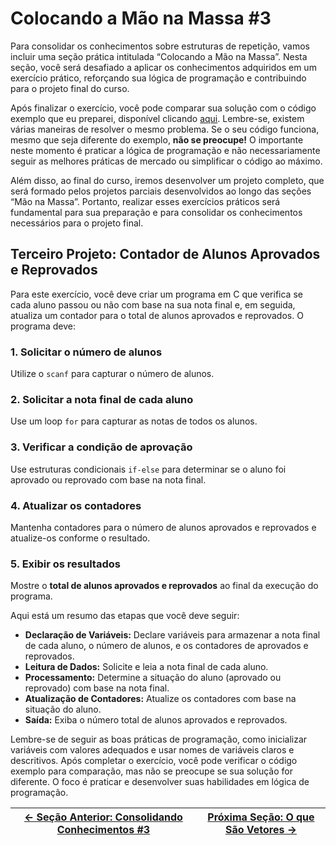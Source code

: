 # Colocando a Mão na Massa #3

Para consolidar os conhecimentos sobre estruturas de repetição, vamos incluir uma seção prática intitulada “Colocando a Mão na Massa”. Nesta seção, você será desafiado a aplicar os conhecimentos adquiridos em um exercício prático, reforçando sua lógica de programação e contribuindo para o projeto final do curso.

Após finalizar o exercício, você pode comparar sua solução com o código exemplo que eu preparei, disponível clicando [aqui](). Lembre-se, existem várias maneiras de resolver o mesmo problema. Se o seu código funciona, mesmo que seja diferente do exemplo, **não se preocupe!** O importante neste momento é praticar a lógica de programação e não necessariamente seguir as melhores práticas de mercado ou simplificar o código ao máximo.

Além disso, ao final do curso, iremos desenvolver um projeto completo, que será formado pelos projetos parciais desenvolvidos ao longo das seções “Mão na Massa”. Portanto, realizar esses exercícios práticos será fundamental para sua preparação e para consolidar os conhecimentos necessários para o projeto final.

## Terceiro Projeto: Contador de Alunos Aprovados e Reprovados

Para este exercício, você deve criar um programa em C que verifica se cada aluno passou ou não com base na sua nota final e, em seguida, atualiza um contador para o total de alunos aprovados e reprovados. O programa deve:

### 1. Solicitar o número de alunos

Utilize o `scanf` para capturar o número de alunos.

### 2. Solicitar a nota final de cada aluno

Use um loop `for` para capturar as notas de todos os alunos.

### 3. Verificar a condição de aprovação

Use estruturas condicionais `if-else` para determinar se o aluno foi aprovado ou reprovado com base na nota final.

### 4. Atualizar os contadores

Mantenha contadores para o número de alunos aprovados e reprovados e atualize-os conforme o resultado.

### 5. Exibir os resultados

Mostre o **total de alunos aprovados e reprovados** ao final da execução do programa.

Aqui está um resumo das etapas que você deve seguir:

-   **Declaração de Variáveis:** Declare variáveis para armazenar a nota final de cada aluno, o número de alunos, e os contadores de aprovados e reprovados.
-   **Leitura de Dados:** Solicite e leia a nota final de cada aluno.
-   **Processamento:** Determine a situação do aluno (aprovado ou reprovado) com base na nota final.
-   **Atualização de Contadores:** Atualize os contadores com base na situação do aluno.
-   **Saída:** Exiba o número total de alunos aprovados e reprovados.

Lembre-se de seguir as boas práticas de programação, como inicializar variáveis com valores adequados e usar nomes de variáveis claros e descritivos. Após completar o exercício, você pode verificar o código exemplo para comparação, mas não se preocupe se sua solução for diferente. O foco é praticar e desenvolver suas habilidades em lógica de programação.

| [← Seção Anterior: Consolidando Conhecimentos #3](https://github.com/ArturColen/Pre-AEDS1-Workshop/blob/main/materiais/05-estruturas-de-repeticao/05.05-consolidando-conhecimentos-03.md) | [Próxima Seção: O que São Vetores →](https://github.com/ArturColen/Pre-AEDS1-Workshop/blob/main/materiais/06-vetores/06.01-o-que-sao-vetores.md) |
| ----------------------------------------------------------------------------------------------------------------------------------------------------------------------------------------- | ------------------------------------------------------------------------------------------------------------------------------------------------ |
